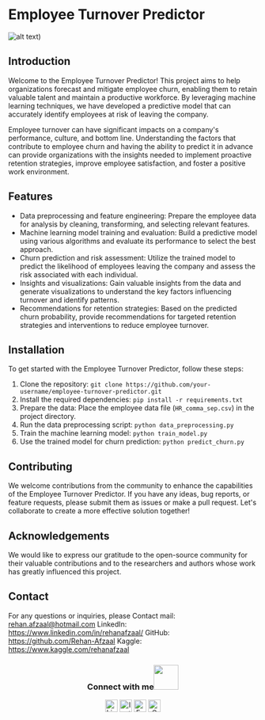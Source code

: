 # Employee Turnover Predictor
![alt text](https://miro.medium.com/v2/resize:fit:720/format:webp/1*oRKwlu787m3gjN-wDEKL_g.png))

## Introduction
Welcome to the Employee Turnover Predictor! This project aims to help organizations forecast and mitigate employee churn, enabling them to retain valuable talent and maintain a productive workforce. By leveraging machine learning techniques, we have developed a predictive model that can accurately identify employees at risk of leaving the company.

Employee turnover can have significant impacts on a company's performance, culture, and bottom line. Understanding the factors that contribute to employee churn and having the ability to predict it in advance can provide organizations with the insights needed to implement proactive retention strategies, improve employee satisfaction, and foster a positive work environment.

## Features
- Data preprocessing and feature engineering: Prepare the employee data for analysis by cleaning, transforming, and selecting relevant features.
- Machine learning model training and evaluation: Build a predictive model using various algorithms and evaluate its performance to select the best approach.
- Churn prediction and risk assessment: Utilize the trained model to predict the likelihood of employees leaving the company and assess the risk associated with each individual.
- Insights and visualizations: Gain valuable insights from the data and generate visualizations to understand the key factors influencing turnover and identify patterns.
- Recommendations for retention strategies: Based on the predicted churn probability, provide recommendations for targeted retention strategies and interventions to reduce employee turnover.

## Installation
To get started with the Employee Turnover Predictor, follow these steps:

1. Clone the repository: `git clone https://github.com/your-username/employee-turnover-predictor.git`
2. Install the required dependencies: `pip install -r requirements.txt`
3. Prepare the data: Place the employee data file (`HR_comma_sep.csv`) in the project directory.
4. Run the data preprocessing script: `python data_preprocessing.py`
5. Train the machine learning model: `python train_model.py`
6. Use the trained model for churn prediction: `python predict_churn.py`

## Contributing
We welcome contributions from the community to enhance the capabilities of the Employee Turnover Predictor. If you have any ideas, bug reports, or feature requests, please submit them as issues or make a pull request. Let's collaborate to create a more effective solution together!

## Acknowledgements
We would like to express our gratitude to the open-source community for their valuable contributions and to the researchers and authors whose work has greatly influenced this project.

## Contact
For any questions or inquiries, please 
Contact mail: rehan.afzaal@hotmail.com
LinkedIn: https://www.linkedin.com/in/rehanafzaal/
GitHub: https://github.com/Rehan-Afzaal
Kaggle: https://www.kaggle.com/rehanafzaal

<div align="center">
<h3> Connect with me<a href="https://gifyu.com/image/Zy2f"><img src="https://github.com/milaan9/milaan9/blob/main/Handshake.gif" width="50px"></a>
</h3> 
<p align="center">
    <a href="https://www.linkedin.com/in/rehanafzaal/" target="_blank"><img alt="LinkedIn" width="25px" src="https://github.com/TheDudeThatCode/TheDudeThatCode/blob/master/Assets/Linkedin.svg"></a>
    <a href="https://www.instagram.com/" target="_blank"><img alt="Instagram" width="25px" src="https://github.com/TheDudeThatCode/TheDudeThatCode/blob/master/Assets/Instagram.svg"></a>
    <a href="https://www.facebook.com/" target="_blank"><img alt="Facebook" width="25px" src="https://upload.wikimedia.org/wikipedia/commons/5/51/Facebook_f_logo_%282019%29.svg"></a>
    <a href="rehan.afzaal@hotmail.com" target="_blank"><img alt="Gmail" width="25px" src="https://github.com/TheDudeThatCode/TheDudeThatCode/blob/master/Assets/Gmail.svg"></a> 
</p> 
